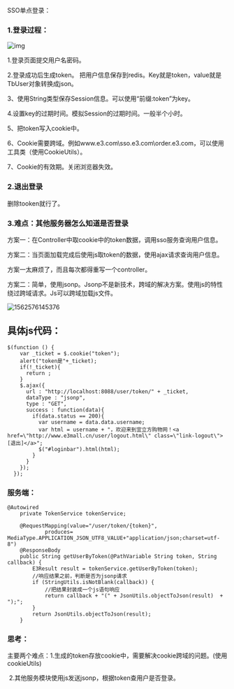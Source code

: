 SSO单点登录：

### 1.登录过程：

![img](file:///C:\Users\12714\AppData\Local\Temp\ksohtml2336\wps1.png)

1.登录页面提交用户名密码。

2.登录成功后生成token。	把用户信息保存到redis。Key就是token，value就是TbUser对象转换成json。

3、使用String类型保存Session信息。可以使用“前缀:token”为key。

4.设置key的过期时间。模拟Session的过期时间。一般半个小时。

5、把token写入cookie中。

6、Cookie需要跨域。例如www.e3.com\sso.e3.com\order.e3.com，可以使用工具类（使用CookieUtils）。

7、Cookie的有效期。关闭浏览器失效。



### 2.退出登录

删除tooken就行了。

### 3.难点：其他服务器怎么知道是否登录

方案一：在Controller中取cookie中的token数据，调用sso服务查询用户信息。

方案二：当页面加载完成后使用js取token的数据，使用ajax请求查询用户信息。



方案一太麻烦了，而且每次都得重写一个controller。

方案二：简单，使用jsonp。Jsonp不是新技术，跨域的解决方案。使用js的特性绕过跨域请求。Js可以跨域加载js文件。

![1562576145376](C:\Users\12714\AppData\Roaming\Typora\typora-user-images\1562576145376.png)

## 具体js代码：

```
$(function () {
    var _ticket = $.cookie("token");
    alert("token是"+_ticket);
    if(!_ticket){
      return ;
    }
    $.ajax({
      url : "http://localhost:8088/user/token/" + _ticket,
      dataType : "jsonp",
      type : "GET",
      success : function(data){
        if(data.status == 200){
          var username = data.data.username;
          var html = username + "，欢迎来到宜立方购物网！<a href=\"http://www.e3mall.cn/user/logout.html\" class=\"link-logout\">[退出]</a>";
          $("#loginbar").html(html);
        }
      }
    });
  });
```

### 服务端：

```
@Autowired
	private TokenService tokenService;
	
	@RequestMapping(value="/user/token/{token}",
			produces= MediaType.APPLICATION_JSON_UTF8_VALUE+"application/json;charset=utf-8")
	@ResponseBody
	public String getUserByToken(@PathVariable String token, String callback) {
		E3Result result = tokenService.getUserByToken(token);
		//响应结果之前，判断是否为jsonp请求
		if (StringUtils.isNotBlank(callback)) {
			//把结果封装成一个js语句响应
			return callback + "(" + JsonUtils.objectToJson(result)  + ");";
		}
		return JsonUtils.objectToJson(result);
	}
```

### 思考：

主要两个难点：1.生成的token存放cookie中，需要解决cookie跨域的问题。(使用cookieUtils)

​							2.其他服务模块使用js发送jsonp，根据token查用户是否登录。